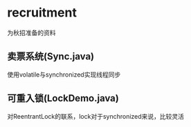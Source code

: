 # recruitment
为秋招准备的资料

## 卖票系统(Sync.java)
使用volatile与synchronized实现线程同步

## 可重入锁(LockDemo.java)
对ReentrantLock的联系，lock对于synchronized来说，比较灵活
